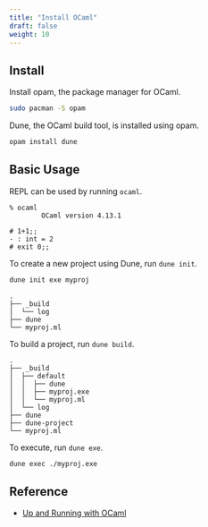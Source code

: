 ```yaml
---
title: "Install OCaml"
draft: false
weight: 10
---
```

## Install

Install opam, the package manager for OCaml.

```sh
sudo pacman -S opam
```

Dune, the OCaml build tool, is installed using opam.

```sh
opam install dune
```

## Basic Usage

REPL can be used by running `ocaml`.

```text
% ocaml
        OCaml version 4.13.1

# 1+1;;
- : int = 2
# exit 0;;
```

To create a new project using Dune, run `dune init`.

```sh
dune init exe myproj
```

```text
.
├── _build
│  └── log
├── dune
└── myproj.ml
```

To build a project, run `dune build`.

```text
.
├── _build
│  ├── default
│  │  ├── dune
│  │  ├── myproj.exe
│  │  └── myproj.ml
│  └── log
├── dune
├── dune-project
└── myproj.ml
```

To execute, run `dune exe`.

```sh
dune exec ./myproj.exe
```

## Reference

- [Up and Running with OCaml](https://ocaml.org/learn/tutorials/up_and_running.html)
